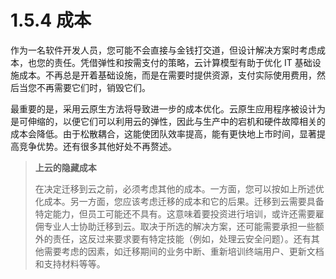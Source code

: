 # 1.5.4 成本

作为一名软件开发人员，您可能不会直接与金钱打交道，但设计解决方案时考虑成本，也您的责任。凭借弹性和按需支付的策略，云计算模型有助于优化 IT 基础设施成本。不再总是开着基础设施，而是在需要时提供资源，支付实际使用费用，然后当您不再需要它们时，销毁它们。

最重要的是，采用云原生方法将导致进一步的成本优化。云原生应用程序被设计为是可伸缩的，以便它们可以利用云的弹性，因此与生产中的宕机和硬件故障相关的成本会降低。由于松散耦合，这能使团队效率提高，能有更快地上市时间，显著提高竞争优势。还有很多其他好处不再赘述。

>**上云的隐藏成本**
>
>在决定迁移到云之前，必须考虑其他的成本。一方面，您可以按如上所述优化成本。另一方面，您应该考虑迁移的成本和它的后果。迁移到云需要具备特定能力，但员工可能还不具有。这意味着要投资进行培训，或许还需要雇佣专业人士协助迁移到云。取决于所选的解决方案，还可能需要承担一些额外的责任，这反过来要求要有特定技能（例如，处理云安全问题）。还有其他需要考虑的因素，如迁移期间的业务中断、重新培训终端用户、更新文档和支持材料等等。